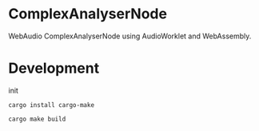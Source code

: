 
ComplexAnalyserNode
===================

WebAudio ComplexAnalyserNode using AudioWorklet and WebAssembly.


Development
=============

init
```
cargo install cargo-make
```

```
cargo make build
```

